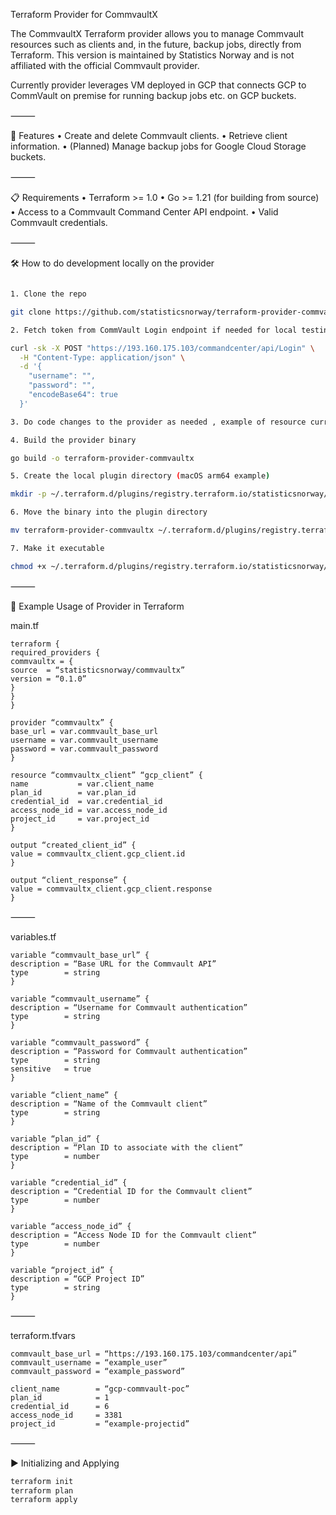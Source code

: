 Terraform Provider for CommvaultX

The CommvaultX Terraform provider allows you to manage Commvault resources such as clients and, in the future, backup jobs, directly from Terraform.
This version is maintained by Statistics Norway and is not affiliated with the official Commvault provider.

Currently provider leverages VM deployed in GCP that connects GCP to CommVault on premise for running backup jobs etc. on GCP buckets.

⸻

🚀 Features
	•	Create and delete Commvault clients.
	•	Retrieve client information.
	•	(Planned) Manage backup jobs for Google Cloud Storage buckets.

⸻

📋 Requirements
	•	Terraform >= 1.0
	•	Go >= 1.21 (for building from source)
	•	Access to a Commvault Command Center API endpoint.
	•	Valid Commvault credentials.

⸻

🛠 How to do development locally on the provider

```bash

1. Clone the repo

git clone https://github.com/statisticsnorway/terraform-provider-commvaultx.git

2. Fetch token from CommVault Login endpoint if needed for local testing , username/password in project org-secrets secret manager : 

curl -sk -X POST "https://193.160.175.103/commandcenter/api/Login" \
  -H "Content-Type: application/json" \
  -d '{
    "username": "",
    "password": "",
    "encodeBase64": true
  }'

3. Do code changes to the provider as needed , example of resource currently implemented in internal/provider/resource_client.go	   

4. Build the provider binary

go build -o terraform-provider-commvaultx

5. Create the local plugin directory (macOS arm64 example)

mkdir -p ~/.terraform.d/plugins/registry.terraform.io/statisticsnorway/commvaultx/0.1.0/darwin_arm64

6. Move the binary into the plugin directory

mv terraform-provider-commvaultx ~/.terraform.d/plugins/registry.terraform.io/statisticsnorway/commvaultx/0.1.0/darwin_arm64/

7. Make it executable

chmod +x ~/.terraform.d/plugins/registry.terraform.io/statisticsnorway/commvaultx/0.1.0/darwin_arm64/terraform-provider-commvaultx
```

⸻

📄 Example Usage of Provider in Terraform

main.tf
```hcl
terraform {
required_providers {
commvaultx = {
source  = “statisticsnorway/commvaultx”
version = “0.1.0”
}
}
}

provider “commvaultx” {
base_url = var.commvault_base_url
username = var.commvault_username
password = var.commvault_password
}

resource “commvaultx_client” “gcp_client” {
name           = var.client_name
plan_id        = var.plan_id
credential_id  = var.credential_id
access_node_id = var.access_node_id
project_id     = var.project_id
}

output “created_client_id” {
value = commvaultx_client.gcp_client.id
}

output “client_response” {
value = commvaultx_client.gcp_client.response
}
```

⸻

variables.tf
```hcl
variable “commvault_base_url” {
description = “Base URL for the Commvault API”
type        = string
}

variable “commvault_username” {
description = “Username for Commvault authentication”
type        = string
}

variable “commvault_password” {
description = “Password for Commvault authentication”
type        = string
sensitive   = true
}

variable “client_name” {
description = “Name of the Commvault client”
type        = string
}

variable “plan_id” {
description = “Plan ID to associate with the client”
type        = number
}

variable “credential_id” {
description = “Credential ID for the Commvault client”
type        = number
}

variable “access_node_id” {
description = “Access Node ID for the Commvault client”
type        = number
}

variable “project_id” {
description = “GCP Project ID”
type        = string
}
```

⸻

terraform.tfvars
```hcl
commvault_base_url = “https://193.160.175.103/commandcenter/api”
commvault_username = “example_user”
commvault_password = “example_password”

client_name        = “gcp-commvault-poc”
plan_id            = 1
credential_id      = 6
access_node_id     = 3381
project_id         = “example-projectid”
```

⸻

▶ Initializing and Applying

```bash
terraform init
terraform plan
terraform apply
```
